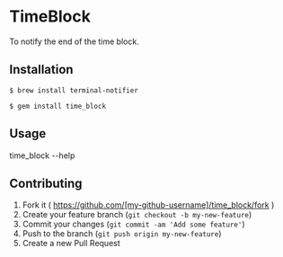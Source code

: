 # TimeBlock

To notify the end of the time block.

## Installation

    $ brew install terminal-notifier

    $ gem install time_block

## Usage

time_block --help

## Contributing

1. Fork it ( https://github.com/[my-github-username]/time_block/fork )
2. Create your feature branch (`git checkout -b my-new-feature`)
3. Commit your changes (`git commit -am 'Add some feature'`)
4. Push to the branch (`git push origin my-new-feature`)
5. Create a new Pull Request
